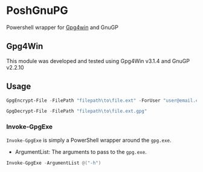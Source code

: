 # PoshGnuPG

Powershell wrapper for [Gpg4win](https://www.gpg4win.org/) and GnuGP

## Gpg4Win

This module was developed and tested using Gpg4Win v3.1.4 and GnuGP v2.2.10

## Usage

```powershell
GpgEncrypt-File -FilePath "filepath\to\file.ext" -ForUser "user@email.com"
```

```powershell
GpgDecrypt-File -FilePath "filepath\to\file.ext.gpg"
```

### Invoke-GpgExe

`Invoke-GpgExe` is simply a PowerShell wrapper around the `gpg.exe`. 

* ArgumentList: The arguments to pass to the `gpg.exe`.

```powershell
Invoke-GpgExe -ArgumentList @("-h")
```
